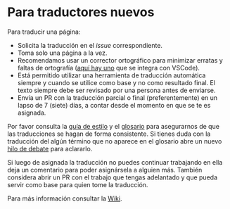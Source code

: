 # Para traductores nuevos

Para traducir una página:

- Solicita la traducción en el _issue_ correspondiente.
- Toma solo una página a la vez.
- Recomendamos usar un corrector ortográfico para minimizar erratas y faltas de ortografía ([aquí hay uno](https://marketplace.visualstudio.com/items?itemName=streetsidesoftware.code-spell-checker-spanish) que se integra con VSCode).
- Está permitido utilizar una herramienta de traducción automática siempre y cuando se utilice como base y no como resultado final. El texto siempre debe ser revisado por una persona antes de enviarse.
- Envía un PR con la traducción parcial o final (preferentemente) en un lapso de 7 (siete) días, a contar desde el momento en que se te es asignada.

Por favor consulta la [guía de estilo](https://github.com/reactjs/es.react.dev/wiki/Gu%C3%ADa-de-estilo) y el [glosario](https://github.com/reactjs/es.react.dev/wiki/Glosario) para asegurarnos de que las traducciones se hagan de forma consistente. Si tienes duda con la traducción del algún término que no aparece en el glosario abre un nuevo [hilo de debate](https://github.com/reactjs/es.react.dev/discussions) para aclararlo.

Si luego de asignada la traducción no puedes continuar trabajando en ella deja un comentario para poder asignársela a alguien más. También considera abrir un PR con el trabajo que tengas adelantado y que pueda servir como base para quien tome la traducción.

Para más información consultar la [Wiki](https://github.com/reactjs/es.react.dev/wiki).
